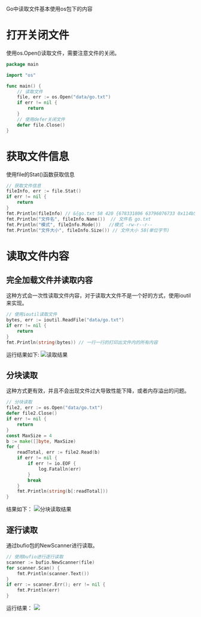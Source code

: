 Go中读取文件基本使用os包下的内容
# 打开关闭文件
使用os.Open()读取文件，需要注意文件的关闭。
```go
package main

import "os"

func main() {
	// 读取文件
	file, err := os.Open("data/go.txt")
	if err != nil {
		return
	}
	// 使用defer关闭文件
	defer file.Close()
}
```
# 获取文件信息
使用file的Stat()函数获取信息
```go
// 获取文件信息
fileInfo, err := file.Stat()
if err != nil {
    return
}
fmt.Println(fileInfo) // &{go.txt 58 420 {678331806 63796076733 0x114b580} {16777220 33188 1 3566130 501 20 0 [0 0 0 0] {1660479934 31636101} {1660479933 678331806} {1660479933 678331806} {1660479912 307934053} 58 8 4096 0 0 0 [0 0]}}
fmt.Println("文件名", fileInfo.Name())  // 文件名 go.txt
fmt.Println("模式", fileInfo.Mode())   //模式 -rw-r--r--
fmt.Println("文件大小", fileInfo.Size()) // 文件大小 58(单位字节)
```
# 读取文件内容
## 完全加载文件并读取内容
这种方式会一次性读取文件内容，对于读取大文件不是一个好的方式，使用ioutil来实现。
```go
// 使用ioutil读取文件
bytes, err := ioutil.ReadFile("data/go.txt")
if err != nil {
    return
}
fmt.Println(string(bytes)) // 一行一行的打印出文件内的所有内容
```
运行结果如下:
![读取结果](https://itlab1024-1256529903.cos.ap-beijing.myqcloud.com/202208142040290.png)
## 分块读取
这种方式更有效，并且不会出现文件过大导致性能下降，或者内存溢出的问题。
```go
// 分块读取
file2, err := os.Open("data/go.txt")
defer file2.Close()
if err != nil {
    return
}
const MaxSize = 4
b := make([]byte, MaxSize)
for {
    readTotal, err := file2.Read(b)
    if err != nil {
        if err != io.EOF {
            log.Fatalln(err)
        }
        break
    }
    fmt.Println(string(b[:readTotal]))
}
```
结果如下：
![分块读取结果](https://itlab1024-1256529903.cos.ap-beijing.myqcloud.com/202208142049771.png)
## 逐行读取
通过bufio包的NewScanner进行读取。
```go
// 使用bufio进行逐行读取
scanner := bufio.NewScanner(file)
for scanner.Scan() {
    fmt.Println(scanner.Text())
}
if err := scanner.Err(); err != nil {
    fmt.Println(err)
}
```
运行结果：
![](https://itlab1024-1256529903.cos.ap-beijing.myqcloud.com/202208142053901.png)